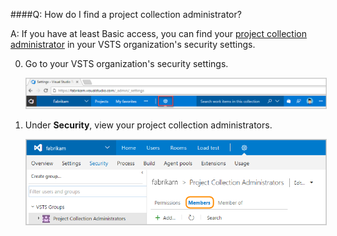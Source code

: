 ####Q:	How do I find a project collection administrator?

A: If you have at least Basic access, 
you can find your [project collection administrator](/vsts/organizations/security/set-project-collection-level-permissions) 
in your VSTS organization's security settings.

0.	Go to your VSTS organization's security settings. 

	<img alt="Click gear button, Security" src="./_img/organization-settings-new-ui.png" style="border: 1px solid #CCCCCC" />

0.	Under **Security**, view your project collection administrators.

	<img alt="Go to Project Collection Administrators, Members" src="./_img/collection-manage-security-groups-new-ui.png" style="border: 1px solid #CCCCCC" />
